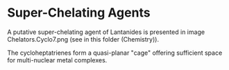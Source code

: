 # Super-Chelating Agents

A putative super-chelating agent of Lantanides is presented in image Chelators.Cyclo7.png (see in this folder (Chemistry)).

The cycloheptatrienes form a quasi-planar "cage" offering sufficient space for multi-nuclear metal complexes.

